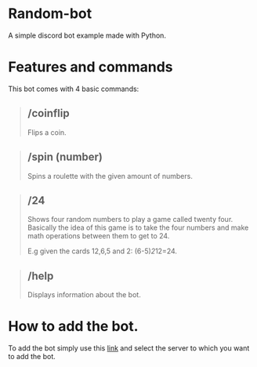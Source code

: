 # Random-bot
A simple discord bot example made with Python.

# Features and commands
This bot comes with 4 basic commands:

>## /coinflip 
>Flips a coin.

>## /spin (number)
> Spins a roulette with the given amount of numbers.

>## /24
>Shows four random numbers to play a game called twenty four.
Basically the idea of this game is to take the four numbers and make math operations between them to get to 24.
>
>E.g given the cards 12,6,5 and 2: (6-5)*2*12=24.

>## /help
>Displays information about the bot. 

# How to add the bot.
To add the bot simply use this [link](https://discord.com/api/oauth2/authorize?client_id=1018497578721095721&permissions=534723946560&scope=bot) and select the server to which you want to add the bot.



